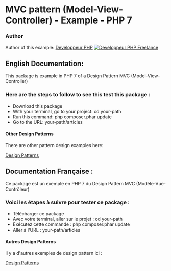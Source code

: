 # MVC pattern (Model-View-Controller) - Example - PHP 7




### Author

Author of this example:
[Developpeur PHP](https://www.devandweb.fr)
[![Developpeur PHP Freelance](https://www.devandweb.fr/medias/website/developpeur-web.png)](https://www.devandweb.fr)






## English Documentation:

This package is example in PHP 7 of a Design Pattern MVC (Model-View-Controller)

### Here are the steps to follow to see this test this package :

* Download this package
* With your terminal, go to your project: cd your-path
* Run this command: php composer.phar update
* Go to the URL: your-path/articles


#### Other Design Patterns

There are other pattern design examples here:

[Design Patterns](https://github.com/stephweb/design-patterns-php)






## Documentation Française :

Ce package est un exemple en PHP 7 du Design Pattern MVC (Modèle-Vue-Contrôleur)

### Voici les étapes à suivre pour tester ce package :

* Télécharger ce package
* Avec votre terminal, aller sur le projet : cd your-path
* Exécutez cette commande : php composer.phar update
* Aller à l'URL : your-path/articles


#### Autres Design Patterns

Il y a d'autres exemples de design pattern ici :

[Design Patterns](https://github.com/stephweb/design-patterns-php)
